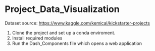 # Project_Data_Visualization

Dataset source: https://www.kaggle.com/kemical/kickstarter-projects

1. Clone the project and set up a conda enviroment.
2. Install required modules
3. Run the Dash_Components file which opens a web application
